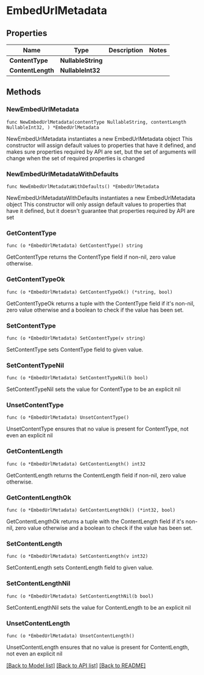 # EmbedUrlMetadata

## Properties

Name | Type | Description | Notes
------------ | ------------- | ------------- | -------------
**ContentType** | **NullableString** |  | 
**ContentLength** | **NullableInt32** |  | 

## Methods

### NewEmbedUrlMetadata

`func NewEmbedUrlMetadata(contentType NullableString, contentLength NullableInt32, ) *EmbedUrlMetadata`

NewEmbedUrlMetadata instantiates a new EmbedUrlMetadata object
This constructor will assign default values to properties that have it defined,
and makes sure properties required by API are set, but the set of arguments
will change when the set of required properties is changed

### NewEmbedUrlMetadataWithDefaults

`func NewEmbedUrlMetadataWithDefaults() *EmbedUrlMetadata`

NewEmbedUrlMetadataWithDefaults instantiates a new EmbedUrlMetadata object
This constructor will only assign default values to properties that have it defined,
but it doesn't guarantee that properties required by API are set

### GetContentType

`func (o *EmbedUrlMetadata) GetContentType() string`

GetContentType returns the ContentType field if non-nil, zero value otherwise.

### GetContentTypeOk

`func (o *EmbedUrlMetadata) GetContentTypeOk() (*string, bool)`

GetContentTypeOk returns a tuple with the ContentType field if it's non-nil, zero value otherwise
and a boolean to check if the value has been set.

### SetContentType

`func (o *EmbedUrlMetadata) SetContentType(v string)`

SetContentType sets ContentType field to given value.


### SetContentTypeNil

`func (o *EmbedUrlMetadata) SetContentTypeNil(b bool)`

 SetContentTypeNil sets the value for ContentType to be an explicit nil

### UnsetContentType
`func (o *EmbedUrlMetadata) UnsetContentType()`

UnsetContentType ensures that no value is present for ContentType, not even an explicit nil
### GetContentLength

`func (o *EmbedUrlMetadata) GetContentLength() int32`

GetContentLength returns the ContentLength field if non-nil, zero value otherwise.

### GetContentLengthOk

`func (o *EmbedUrlMetadata) GetContentLengthOk() (*int32, bool)`

GetContentLengthOk returns a tuple with the ContentLength field if it's non-nil, zero value otherwise
and a boolean to check if the value has been set.

### SetContentLength

`func (o *EmbedUrlMetadata) SetContentLength(v int32)`

SetContentLength sets ContentLength field to given value.


### SetContentLengthNil

`func (o *EmbedUrlMetadata) SetContentLengthNil(b bool)`

 SetContentLengthNil sets the value for ContentLength to be an explicit nil

### UnsetContentLength
`func (o *EmbedUrlMetadata) UnsetContentLength()`

UnsetContentLength ensures that no value is present for ContentLength, not even an explicit nil

[[Back to Model list]](../README.md#documentation-for-models) [[Back to API list]](../README.md#documentation-for-api-endpoints) [[Back to README]](../README.md)


